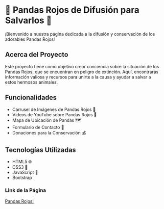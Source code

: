 # 🐼 Pandas Rojos de Difusión para Salvarlos 🐾

¡Bienvenido a nuestra página dedicada a la difusión y conservación de los adorables Pandas Rojos!

## Acerca del Proyecto
Este proyecto tiene como objetivo crear conciencia sobre la situación de los Pandas Rojos, que se encuentran en peligro de extinción. Aquí, encontrarás información valiosa y recursos para unirte a la causa y ayudar a salvar a estos hermosos animales.

## Funcionalidades

- Carrusel de Imágenes de Pandas Rojos 📸
- Videos de YouTube sobre Pandas Rojos 🎥
- Mapa de Ubicación de Pandas 🗺️
- Formulario de Contacto 📩
- Donaciones para la Conservación 💰

## Tecnologías Utilizadas

- HTML5 🌐
- CSS3 🎨
- JavaScript 🚀
- Bootstrap
  
### Link de la Página 
[Pandas Rojos!](https://danielamunguiaa.github.io/#galeria)

